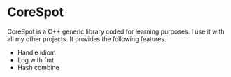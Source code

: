 # CoreSpot

CoreSpot is a C++ generic library coded for learning purposes. I use it with all my other projects. It provides the following features.

- Handle idiom
- Log with fmt
- Hash combine
